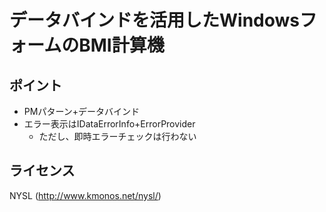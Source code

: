 データバインドを活用したWindowsフォームのBMI計算機
=======================================

## ポイント

- PMパターン+データバインド
- エラー表示はIDataErrorInfo+ErrorProvider
  - ただし、即時エラーチェックは行わない

## ライセンス
NYSL (http://www.kmonos.net/nysl/)
